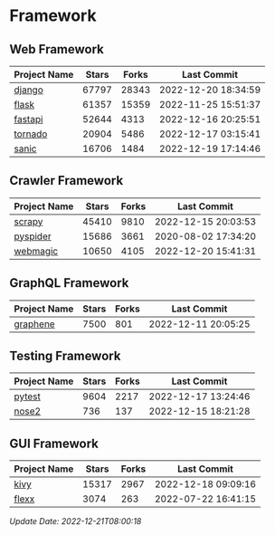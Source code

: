 # Framework

## Web Framework
| Project Name | Stars | Forks | Last Commit |
| ------------ | ----- | ----- | ----------- |
| [django](https://github.com/django/django) | 67797 | 28343 | 2022-12-20 18:34:59 |
| [flask](https://github.com/pallets/flask) | 61357 | 15359 | 2022-11-25 15:51:37 |
| [fastapi](https://github.com/tiangolo/fastapi) | 52644 | 4313 | 2022-12-16 20:25:51 |
| [tornado](https://github.com/tornadoweb/tornado) | 20904 | 5486 | 2022-12-17 03:15:41 |
| [sanic](https://github.com/sanic-org/sanic) | 16706 | 1484 | 2022-12-19 17:14:46 |

## Crawler Framework
| Project Name | Stars | Forks | Last Commit |
| ------------ | ----- | ----- | ----------- |
| [scrapy](https://github.com/scrapy/scrapy) | 45410 | 9810 | 2022-12-15 20:03:53 |
| [pyspider](https://github.com/binux/pyspider) | 15686 | 3661 | 2020-08-02 17:34:20 |
| [webmagic](https://github.com/code4craft/webmagic) | 10650 | 4105 | 2022-12-20 15:41:31 |

## GraphQL Framework
| Project Name | Stars | Forks | Last Commit |
| ------------ | ----- | ----- | ----------- |
| [graphene](https://github.com/graphql-python/graphene) | 7500 | 801 | 2022-12-11 20:05:25 |

## Testing Framework
| Project Name | Stars | Forks | Last Commit |
| ------------ | ----- | ----- | ----------- |
| [pytest](https://github.com/pytest-dev/pytest) | 9604 | 2217 | 2022-12-17 13:24:46 |
| [nose2](https://github.com/nose-devs/nose2) | 736 | 137 | 2022-12-15 18:21:28 |

## GUI Framework
| Project Name | Stars | Forks | Last Commit |
| ------------ | ----- | ----- | ----------- |
| [kivy](https://github.com/kivy/kivy) | 15317 | 2967 | 2022-12-18 09:09:16 |
| [flexx](https://github.com/flexxui/flexx) | 3074 | 263 | 2022-07-22 16:41:15 |

*Update Date: 2022-12-21T08:00:18*